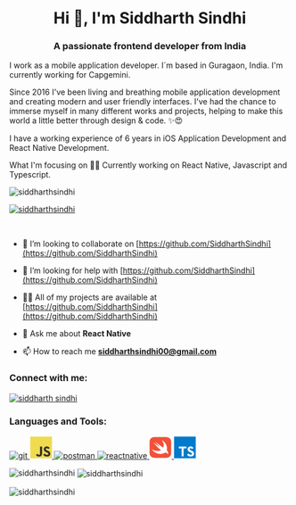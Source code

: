<h1 align="center">Hi 👋, I'm Siddharth Sindhi</h1>
<h3 align="center">A passionate frontend developer from India</h3>

I work as a mobile application developer. I´m based in Guragaon, India. I'm currently working for Capgemini.

Since 2016 I've been living and breathing mobile application development and creating modern and user friendly interfaces. I've had the chance to immerse myself in many different works and projects, helping to make this world a little better through design & code. ✨😍

I have a working experience of 6 years in iOS Application Development and React Native Development.

What I'm focusing on 👨‍💻
Currently working on React Native, Javascript and Typescript.

<p align="left"> <img src="https://komarev.com/ghpvc/?username=siddharthsindhi&label=Profile%20views&color=0e75b6&style=flat" alt="siddharthsindhi" /> </p>

<p align="left"> <a href="https://github.com/ryo-ma/github-profile-trophy"><img src="https://github-profile-trophy.vercel.app/?username=siddharthsindhi" alt="siddharthsindhi" /></a> </p>

<p align="left"> <a href="https://twitter.com/" target="blank"><img src="https://img.shields.io/twitter/follow/?logo=twitter&style=for-the-badge" alt="" /></a> </p>

- 👯 I’m looking to collaborate on [https://github.com/SiddharthSindhi](https://github.com/SiddharthSindhi)

- 🤝 I’m looking for help with [https://github.com/SiddharthSindhi](https://github.com/SiddharthSindhi)

- 👨‍💻 All of my projects are available at [https://github.com/SiddharthSindhi](https://github.com/SiddharthSindhi)

- 💬 Ask me about **React Native**

- 📫 How to reach me **siddharthsindhi00@gmail.com**

<h3 align="left">Connect with me:</h3>
<p align="left">
<a href="https://linkedin.com/in/siddharth sindhi" target="blank"><img align="center" src="https://raw.githubusercontent.com/rahuldkjain/github-profile-readme-generator/master/src/images/icons/Social/linked-in-alt.svg" alt="siddharth sindhi" height="30" width="40" /></a>
</p>

<h3 align="left">Languages and Tools:</h3>
<p align="left"> <a href="https://git-scm.com/" target="_blank" rel="noreferrer"> <img src="https://www.vectorlogo.zone/logos/git-scm/git-scm-icon.svg" alt="git" width="40" height="40"/> </a> <a href="https://developer.mozilla.org/en-US/docs/Web/JavaScript" target="_blank" rel="noreferrer"> <img src="https://raw.githubusercontent.com/devicons/devicon/master/icons/javascript/javascript-original.svg" alt="javascript" width="40" height="40"/> </a> <a href="https://postman.com" target="_blank" rel="noreferrer"> <img src="https://www.vectorlogo.zone/logos/getpostman/getpostman-icon.svg" alt="postman" width="40" height="40"/> </a> <a href="https://reactnative.dev/" target="_blank" rel="noreferrer"> <img src="https://reactnative.dev/img/header_logo.svg" alt="reactnative" width="40" height="40"/> </a> <a href="https://developer.apple.com/swift/" target="_blank" rel="noreferrer"> <img src="https://raw.githubusercontent.com/devicons/devicon/master/icons/swift/swift-original.svg" alt="swift" width="40" height="40"/> </a> <a href="https://www.typescriptlang.org/" target="_blank" rel="noreferrer"> <img src="https://raw.githubusercontent.com/devicons/devicon/master/icons/typescript/typescript-original.svg" alt="typescript" width="40" height="40"/> </a> </p>

<p><img align="left" src="https://github-readme-stats.vercel.app/api/top-langs?username=siddharthsindhi&show_icons=true&locale=en&layout=compact" alt="siddharthsindhi" /></p>

<p>&nbsp;<img align="center" src="https://github-readme-stats.vercel.app/api?username=siddharthsindhi&show_icons=true&locale=en" alt="siddharthsindhi" /></p>

<p><img align="center" src="https://github-readme-streak-stats.herokuapp.com/?user=siddharthsindhi&" alt="siddharthsindhi" /></p>
